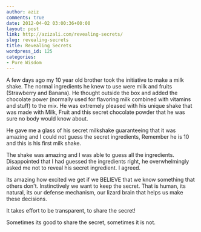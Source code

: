```yaml
---
author: aziz
comments: true
date: 2012-04-02 03:00:36+00:00
layout: post
link: http://azizali.com/revealing-secrets/
slug: revealing-secrets
title: Revealing Secrets
wordpress_id: 125
categories:
- Pure Wisdom
---
```


A few days ago my 10 year old brother took the initiative to make a milk shake. The normal ingredients he knew to use were milk and fruits (Strawberry and Banana). He thought outside the box and added the chocolate power (normally used for flavoring milk combined with vitamins and stuff) to the mix. He was extremely pleased with his unique shake that was made with Milk, Fruit and this secret chocolate powder that he was sure no body would know about.

He gave me a glass of his secret milkshake guaranteeing that it was amazing and I could not guess the secret ingredients, Remember he is 10 and this is his first milk shake.

The shake was amazing and I was able to guess all the ingredients. Disappointed that I had guessed the ingredients right, he overwhelmingly asked me not to reveal his secret ingredient. I agreed.

Its amazing how excited we get if we BELIEVE that we know something that others don't. Instinctively we want to keep the secret. That is human, its natural, its our defense mechanism, our lizard brain that helps us make these decisions.

It takes effort to be transparent, to share the secret!

Sometimes its good to share the secret, sometimes it is not.
